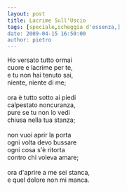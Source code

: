```yaml
---
layout: post
title: Lacrime Sull'Uscio
tags: [speciale,scheggia d'essenza,]
date: 2009-04-15 16:50:00
author: pietro
---
```

Ho versato tutto ormai<br/>cuore e lacrime per te,<br/>e tu non hai tenuto sai,<br/>niente, niente di me;<br/><br/>ora è tutto sotto ai piedi<br/>calpestato noncuranza,<br/>pure se tu non lo vedi<br/>chiusa nella tua stanza;<br/><br/>non vuoi aprir la porta<br/>ogni volta devo bussare<br/>ogni cosa s'è ritorta<br/>contro chi voleva amare;<br/><br/>ora d'aprire a me sei stanca,<br/>e quel dolore non mi manca.
